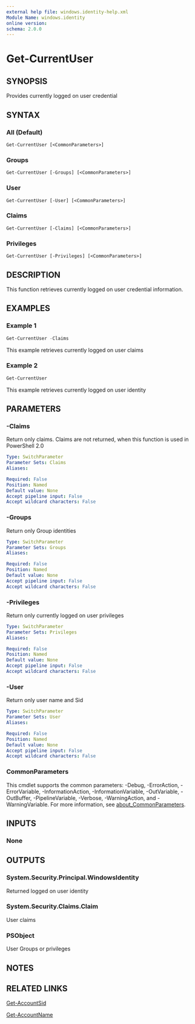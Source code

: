 ```yaml
---
external help file: windows.identity-help.xml
Module Name: windows.identity
online version:
schema: 2.0.0
---
```


# Get-CurrentUser

## SYNOPSIS

Provides currently logged on user credential

## SYNTAX

### All (Default)
```
Get-CurrentUser [<CommonParameters>]
```

### Groups
```
Get-CurrentUser [-Groups] [<CommonParameters>]
```

### User
```
Get-CurrentUser [-User] [<CommonParameters>]
```

### Claims
```
Get-CurrentUser [-Claims] [<CommonParameters>]
```

### Privileges
```
Get-CurrentUser [-Privileges] [<CommonParameters>]
```

## DESCRIPTION

This function retrieves currently logged on user credential information.

## EXAMPLES

### Example 1

```powershell
Get-CurrentUser -Claims
```

This example retrieves currently logged on user claims

### Example 2

```powershell
Get-CurrentUser
```

This example retrieves currently logged on user identity

## PARAMETERS

### -Claims

Return only claims.
Claims are not returned, when this function is used in PowerShell 2.0

```yaml
Type: SwitchParameter
Parameter Sets: Claims
Aliases:

Required: False
Position: Named
Default value: None
Accept pipeline input: False
Accept wildcard characters: False
```

### -Groups

Return only Group identities

```yaml
Type: SwitchParameter
Parameter Sets: Groups
Aliases:

Required: False
Position: Named
Default value: None
Accept pipeline input: False
Accept wildcard characters: False
```

### -Privileges

Return only currently logged on user privileges

```yaml
Type: SwitchParameter
Parameter Sets: Privileges
Aliases:

Required: False
Position: Named
Default value: None
Accept pipeline input: False
Accept wildcard characters: False
```

### -User

Return only user name and Sid

```yaml
Type: SwitchParameter
Parameter Sets: User
Aliases:

Required: False
Position: Named
Default value: None
Accept pipeline input: False
Accept wildcard characters: False
```

### CommonParameters
This cmdlet supports the common parameters: -Debug, -ErrorAction, -ErrorVariable, -InformationAction, -InformationVariable, -OutVariable, -OutBuffer, -PipelineVariable, -Verbose, -WarningAction, and -WarningVariable. For more information, see [about_CommonParameters](http://go.microsoft.com/fwlink/?LinkID=113216).

## INPUTS

### None

## OUTPUTS

### System.Security.Principal.WindowsIdentity

Returned logged on user identity

### System.Security.Claims.Claim

User claims

### PSObject

User Groups or privileges

## NOTES

## RELATED LINKS

[Get-AccountSid](Get-AccountSid.md)

[Get-AccountName](Get-AccountName.md)
